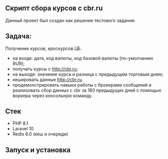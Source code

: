 ## Скрипт сбора курсов с cbr.ru

Данный проект был создан как решение тестового задания.


## Задача:
Получение курсов, кроскурсов ЦБ.
- на входе: дата, код валюты, код базовой валюты (по-умолчанию RUR);
- получать курсы с http://cbr.ru;
- на выходе: значение курса и разница с предыдущим торговым днем;
- кешировать данные http://cbr.ru.
- продемонстрировать навыки работы с брокерами сообщений и реализовать сбор данных с cbr за 180 предыдущих дней с помощью воркера через консольную команду.


## Стек
- PHP 8.1
- Laravel 10 
- Redis 6.0 (кеш и очереди)

## Запуск и установка




